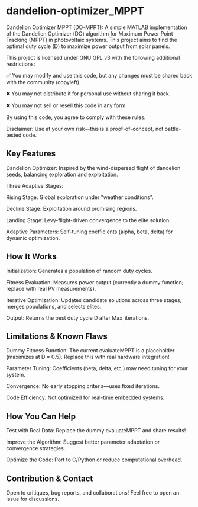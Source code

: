 # dandelion-optimizer_MPPT
Dandelion Optimizer MPPT (DO-MPPT): A simple MATLAB implementation of the Dandelion Optimizer (DO) algorithm for Maximum Power Point Tracking (MPPT) in photovoltaic systems. This project aims to find the optimal duty cycle (D) to maximize power output from solar panels.

This project is licensed under GNU GPL v3 with the following additional restrictions:

✅ You may modify and use this code, but any changes must be shared back with the community (copyleft).

❌ You may not distribute it for personal use without sharing it back.

❌ You may not sell or resell this code in any form.

By using this code, you agree to comply with these rules.

Disclaimer: Use at your own risk—this is a proof-of-concept, not battle-tested code.

## Key Features
Dandelion Optimizer: Inspired by the wind-dispersed flight of dandelion seeds, balancing exploration and exploitation.

Three Adaptive Stages:

Rising Stage: Global exploration under "weather conditions".

Decline Stage: Exploitation around promising regions.

Landing Stage: Levy-flight-driven convergence to the elite solution.

Adaptive Parameters: Self-tuning coefficients (alpha, beta, delta) for dynamic optimization.

## How It Works
Initialization: Generates a population of random duty cycles.

Fitness Evaluation: Measures power output (currently a dummy function; replace with real PV measurements).

Iterative Optimization: Updates candidate solutions across three stages, merges populations, and selects elites.

Output: Returns the best duty cycle D after Max_iterations.

## Limitations & Known Flaws
Dummy Fitness Function: The current evaluateMPPT is a placeholder (maximizes at D = 0.5). Replace this with real hardware integration!

Parameter Tuning: Coefficients (beta, delta, etc.) may need tuning for your system.

Convergence: No early stopping criteria—uses fixed iterations.

Code Efficiency: Not optimized for real-time embedded systems.

## How You Can Help
Test with Real Data: Replace the dummy evaluateMPPT and share results!

Improve the Algorithm: Suggest better parameter adaptation or convergence strategies.

Optimize the Code: Port to C/Python or reduce computational overhead.

## Contribution & Contact
Open to critiques, bug reports, and collaborations! Feel free to open an issue for discussions.
